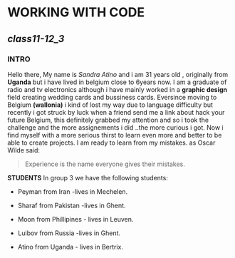 # **WORKING WITH CODE**
## *class11-12_3*
### INTRO
Hello there,
My name is *Sandra Atino* and i am 31 years old , originally from **Uganda** but i have lived in belgium close to 6years now.
I am a graduate of radio and tv electronics although i have mainly worked in a **graphic design** field creating wedding cards and bussiness cards.
Eversince moving to Belgium **(wallonia)** i kind of lost my way due to language difficulty but recently i got struck by luck when a friend  send me a link about hack your future Belgium, this definitely grabbed my attention and so i took the challenge and the more assignements i did ..the more curious i got.
Now i find myself with a more serious thirst to learn even more and better to be able to create projects.
I  am ready to learn from my mistakes.
as Oscar Wilde said: 
>Experience is the name everyone 
 >gives their mistakes.
 
 **STUDENTS**
 In group 3 we have the following students:
 
 * Peyman from Iran -lives in Mechelen.
 
 * Sharaf from Pakistan -lives in Ghent.
 
 * Moon from Phillipines - lives in Leuven.
 
 * Luibov from Russia -lives in Ghent.
 
 * Atino from Uganda - lives in Bertrix.
 
 
